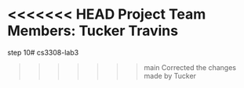 <<<<<<< HEAD
Project Team Members:
Tucker Travins
=======
step 10# cs3308-lab3
>>>>>>> main
Corrected the changes made by Tucker
